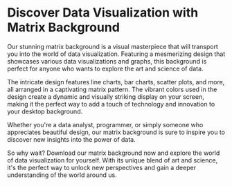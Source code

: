 <!--font:Poppins-->

# Discover Data Visualization with Matrix Background

Our stunning matrix background is a visual masterpiece that will transport you into the world of data visualization. Featuring a mesmerizing design that showcases various data visualizations and graphs, this background is perfect for anyone who wants to explore the art and science of data.

The intricate design features line charts, bar charts, scatter plots, and more, all arranged in a captivating matrix pattern. The vibrant colors used in the design create a dynamic and visually striking display on your screen, making it the perfect way to add a touch of technology and innovation to your desktop background.

Whether you're a data analyst, programmer, or simply someone who appreciates beautiful design, our matrix background is sure to inspire you to discover new insights into the power of data.

So why wait? Download our matrix background now and explore the world of data visualization for yourself. With its unique blend of art and science, it's the perfect way to unlock new perspectives and gain a deeper understanding of the world around us.

<!--

Write me markdown content of website with wallpaper:

"A wallpaper featuring a matrix of futuristic data visualizations and graphs"

The header of the page should not be copy of the text but rather a real content of the website which is using this wallpaper.


---


# Futuristic Data Visualizations and Graphs Wallpaper

Enhance your desktop background with our stunning wallpaper featuring a matrix of futuristic data visualizations and graphs. This wallpaper is perfect for anyone who loves technology, data science, or simply wants a visually striking desktop background.

The intricate design of this wallpaper features various data visualizations and graphs, including line charts, bar charts, scatter plots, and more. The colors used in the design are bold and vibrant, creating a dynamic and eye-catching display on your screen.

Whether you're a data analyst, programmer, or just someone who appreciates beautiful design, this wallpaper is sure to impress. Download it now and add some futuristic flair to your desktop!


---


Heading should not include word "wallpaper". The website should not be about the wallpaper itself, wallpaper is just a related background, rewrite whole content.


---


# Explore the Future of Data Visualization with our Matrix Wallpaper

Immerse yourself in the world of data visualization with our stunning matrix wallpaper. Featuring a futuristic design, this wallpaper showcases a range of data visualizations and graphs that will inspire you to explore the power of data.

Our wallpaper is perfect for anyone who wants to add a touch of technology and innovation to their desktop background. The intricate design features various data visualizations, including line charts, bar charts, scatter plots, and more, all arranged in a mesmerizing matrix pattern.

The vibrant colors used in the design create a dynamic and visually striking display on your screen. Whether you're a data analyst, programmer, or simply someone who appreciates beautiful design, this wallpaper is sure to capture your imagination.

So why wait? Download our matrix wallpaper now and take your desktop to the next level! With its unique blend of art and science, it's the perfect way to explore the future of data visualization.


---


Heading should not include word "wallpaper". The website should not be about the wallpaper itself, wallpaper is just a related background, rewrite whole content.


---


# Discover the Art and Science of Data Visualization with Our Matrix Background

Our mesmerizing matrix background is the perfect way to immerse yourself in the world of data visualization. Featuring a stunning design that showcases a range of data visualizations and graphs, this background will inspire you to explore the art and science of data.

Whether you're a data analyst, programmer, or simply someone who appreciates beautiful design, our matrix background is sure to capture your imagination. The intricate design features various data visualizations, including line charts, bar charts, scatter plots, and more, all arranged in a mesmerizing matrix pattern.

The vibrant colors used in the design create a dynamic and visually striking display on your screen, making it the perfect way to add a touch of technology and innovation to your desktop background.

So why wait? Download our matrix background now and discover the art and science of data visualization for yourself. With its unique blend of art and science, it's the perfect way to explore the power of data and unlock new insights into the world around us.


---


Heading is too long, rewrite whole content.


---


# Explore the World of Data Visualization with Our Matrix Background

Our stunning matrix background is a visual masterpiece that will transport you into the world of data visualization. Featuring a mesmerizing design that showcases various data visualizations and graphs, this background is perfect for anyone who wants to explore the art and science of data.

The intricate design features line charts, bar charts, scatter plots, and more, all arranged in a captivating matrix pattern. The vibrant colors used in the design create a dynamic and visually striking display on your screen, making it the perfect way to add a touch of technology and innovation to your desktop background.

Whether you're a data analyst, programmer, or simply someone who appreciates beautiful design, our matrix background is sure to inspire you to discover new insights into the power of data.

So why wait? Download our matrix background now and explore the world of data visualization for yourself. With its unique blend of art and science, it's the perfect way to unlock new perspectives and gain a deeper understanding of the world around us.


---


Write me a Google font which is best fitting for the website.

Pick from the list:
- Roboto
- Montserrat
- Lobster
- Great Vibes
- Barlow Condensed
- IBM Plex Sans
- Poppins
- Dancing Script
- Inter
- Lato
- Orbitron
- Playfair Display
- Exo 2
- Raleway
- Open Sans
- Futura
- Alegreya


Write just the font name nothing else.


---


Poppins

-->

